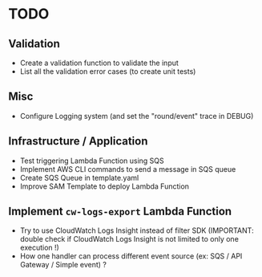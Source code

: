 # TODO

## Validation
* Create a validation function to validate the input
* List all the validation error cases (to create unit tests)

## Misc
* Configure Logging system (and set the "round/event" trace in DEBUG)

## Infrastructure / Application 
* Test triggering Lambda Function using SQS
* Implement AWS CLI commands to send a message in SQS queue
* Create SQS Queue in template.yaml
* Improve SAM Template to deploy Lambda Function

## Implement `cw-logs-export` Lambda Function
* Try to use CloudWatch Logs Insight instead of filter SDK
  (IMPORTANT: double check if CloudWatch Logs Insight is not limited to only one execution !)
* How one handler can process different event source (ex: SQS / API Gateway / Simple event) ?
